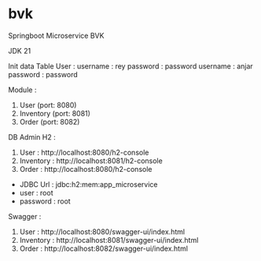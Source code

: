 # bvk
Springboot Microservice BVK

JDK 21

Init data Table User :
username : rey
password : password
username : anjar
password : password

Module :
1. User (port: 8080)
2. Inventory (port: 8081)
3. Order (port: 8082)

DB Admin H2 :
1. User : http://localhost:8080/h2-console
2. Inventory : http://localhost:8081/h2-console
3. Order : http://localhost:8080/h2-console
- JDBC Url : jdbc:h2:mem:app_microservice
- user : root
- password : root

Swagger :
1. User : http://localhost:8080/swagger-ui/index.html
2. Inventory : http://localhost:8081/swagger-ui/index.html
3. Order : http://localhost:8082/swagger-ui/index.html
